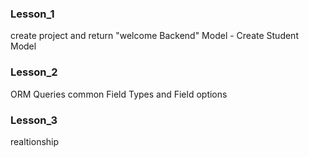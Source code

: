 ### Lesson_1 ###
create project and return "welcome Backend"
Model - Create Student Model


### Lesson_2 ###
ORM Queries
common Field Types and Field options

### Lesson_3 ###
realtionship
